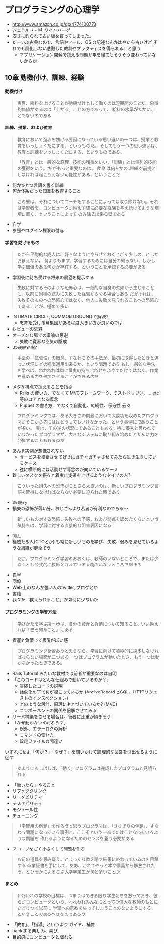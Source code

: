 # プログラミングの心理学

 * http://www.amazon.co.jp/dp/4774100773
 * ジェラルド・M. ワインバーグ
 * 安さに釣られて古い版を買ってしまった。
 * だーいぶ古典なので、言語やツール、OS の記述なんかはやたら古いけど それでも風化しない透徹した教訓やプラクティスを得られる、と思う
   * アプリケーション開発で抱える問題が年を経てもそうそう変わっていないからか

## 10章 動機付け、訓練、経験

#### 動機付け

> 実際、給料を上げることが動機づけとして働くのは短期間のことだ。象徴的価値があるのは「上がる」ことの方であって、
> 給料の水準がたかいことでないのである

#### 訓練、授業、および教育

> 教育において進歩を妨げる要因になっている思い違いの一つは、授業と教育をいっしょくたにする、というものだ。
> そしてもう一つの思い違いは、教育と訓練をいっしょくたにする、というものである。
　

> 「教育」とは一般的な原理、技能の獲得をいい、「訓練」とは個別的技能の獲得をいう。
> だがもっと重要なのは、 *教育* は何らかの *訓練* を前提としなければ起こりえない可能性がある、ということだ

 * 何かひとつ言語を書く訓練
 * 何か体系だった知識を教育すること

> この壁は、それについてコーチをすることによっては取り除けない。それは学習者を、コンピュータが絶えず彼に必要な経験を与え続けるような環境に置く、ということによって
> のみ除去出来る壁である

 * 自学
 * 参照やログイン権限の付与

#### 学習を妨げるもの

> だから平均的な成人は、好きなようにやらせておくとごく少しのことしかおぼえない。
> 何よりもまず、学習するためには自分の知らない、しかし学ぶ価値のある何かが存在する、ということを承認する必要がある

 * 学習後に待ち受ける将来の展望を提示する

> 失敗に対するそのような恐怖心は、一般的な自身の欠如から生じることも、以前に同種の試みに失敗した経験からくる場合もある
> だがそれは、失敗そのものへの恐怖心ではなく、他人に失敗を見られることへの恐怖心であることが、極めて多い

 * INTIMATE CIRCLE, COMMON GROUND で解決?
   * 教育を受ける母集団がある程度大きい方が良いのでは
 * レビューの忌避
 * オープンな場での議論の忌避
   * 失敗に寛容な空気の醸成
 * 35歳限界説?

> 手法の「拡張性」の概念、すなわちその手法が、最初に取得したときと違った状況にどの程度適用出来るか、という問題である
> もし一般的な手法を学べば、われわれは単に事実の持ち合わせをふやすだけではなく、作業を進める力を倍加させることができるのだ

 * メタな視点で捉えることを指導
   * Rails の使い方、でなくて MVCフレームワーク、テストドリブン、... etc 等のコアとなる概念
   * Puppet の書き方、でなくて自動化、継続性、保守性 云々

> プログラミングでは、ある大きさの問題において大成功を収めたプログラマがそこから先にははどうしてもいけなかった、という事例にであうことが多い。
> 実は、その逆の状況にであることもある。特に優秀と思われていなかったプログラマが、大きなシステムに取り組み始めたとたんに力を発揮することもあるのだ

 * あんま実例が想像されない
   * サービスを横断させて好きにガチャガチャさせてみたら生き生きしているケース
   * 逆に横断的には活動せず専念のが向いているケース
 * 難しいタスクを振ると着実に成果を上げるようなタイプの人?

> こういった損失への恐怖がことさら大きいのは、新しいプログラミング言語を習得しなければならない必要に迫られた時である

 * 35歳(ry
 * 損失の恐怖が薄い分、おじさんより若者が有利なのである〜

> 新しいもの対する恐怖、失敗への予感、および弱点を認めたくないという気持ちは、学習に対する直接的な阻害要因になる

 * 同上
 * 権威たる人(CTOとか) も常に新しいものを学び、失敗、弱みを見せているような組織が健全そう

> だが、プログラミング学習のおおくは、教師のいないところで、または少なくとも公式的に教師とされている人物のいないところで起きる

 * 自学
 * 同僚
 * Web 上のなんか強い人のtwitter, ブログとか
 * 書籍
 * 我々が「教えられること」が如何に少ないか

#### プログラミングの学習方法

> 学びかたを学ぶ第一歩は、自分の資産と負債について知ること、いい換えれば「己を知ること」にある

 * 資産と負債って表現がぽい感

> プログラミングを習おうと思うなら、学習に向けて積極的に探求しなければならない場面が二つある
> 一つはプログラムが動いたとき、もう一つは動かなかったときである。

 * Rails Tutorial みたいな教材では前者が重要なのは自明
 * 「このコードはどんな仕組みで動いているのか？」
   * 実装したコードの説明
   * 抽象化の下で何が起こっているか (ArctiveRecord とSQL、HTTPリクエストのインスペクション)
   * どのような設計、原理にもとづいているか? (MVC)
   * コンポーネントの関係を図解させてみる
 * サーバ構築をさせる場合は、後者に比重が傾きそう
 * 「なぜ動かないのだろう？」
   * 例外、エラーログの解析
   * コマンドの使い方
   * 設定ファイルの間違い

いずれにせよ「何が？」「なぜ？」を問いかけて論理的な回答を引出せるように促す

> あまりにもしばしば、「動く」プログラムは完成したプログラムと見誤られる

 * 「動いたら」やること
 * リファクタリング
 * リーダビリティ
 * テスタビリティ
 * モジュール性
 * チューニング

 > 「学習用の例題」を作ろうと思うプログラマは、「ぎりぎりの例題」、すなわち問題になっている事例と、ここぞという一点でだけことなっているような例題を
 > 作れるようになるためのセンスを養う必要がある

  * スコープをごく小さくして問題を作る

 > お前の道具を忌み嫌え、とじっくり教え諭す結果に終わっているのを目撃する
 > 卒業証書を手にして、ああ、これでやっと本や講義から解放されたぞ、とひそかによろこぶ大学卒業生が何と多いことか

#### まとめ

 > われわれの学校の目標は、つまりはできる限り学生たちを放っておき、彼らがコンピュータという、われわれみんなにとっての偉大な教師のもとにたどりつく以前に
 > 学習への意欲を失ってしまうことのないようにする、ということであるべきなのであろう

  * 「教育」、「指導」というより ガイド、補佐 
  * hack する楽しみ、喜び
  * 目的的にコンピュータと戯れる
